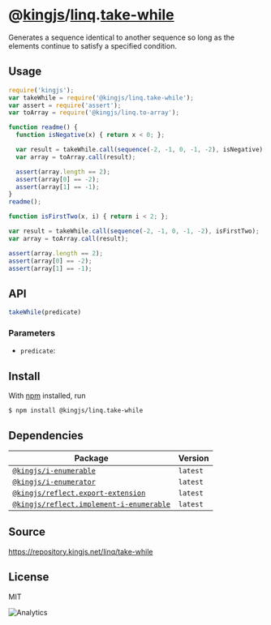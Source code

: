 # @[kingjs][@kingjs]/[linq][ns0].[take-while][ns1]
Generates a sequence identical to another  sequence so long as the elements continue to satisfy  a specified condition.
## Usage
```js
require('kingjs');
var takeWhile = require('@kingjs/linq.take-while');
var assert = require('assert');
var toArray = require('@kingjs/linq.to-array');

function readme() {
  function isNegative(x) { return x < 0; };

  var result = takeWhile.call(sequence(-2, -1, 0, -1, -2), isNegative);
  var array = toArray.call(result);

  assert(array.length == 2);
  assert(array[0] == -2);
  assert(array[1] == -1);
}
readme();

function isFirstTwo(x, i) { return i < 2; };

var result = takeWhile.call(sequence(-2, -1, 0, -1, -2), isFirstTwo);
var array = toArray.call(result);

assert(array.length == 2);
assert(array[0] == -2);
assert(array[1] == -1);
```

## API
```ts
takeWhile(predicate)
```

### Parameters
- `predicate`: 



## Install
With [npm](https://npmjs.org/) installed, run
```
$ npm install @kingjs/linq.take-while
```
## Dependencies
|Package|Version|
|---|---|
|[`@kingjs/i-enumerable`](https://www.npmjs.com/package/@kingjs/i-enumerable)|`latest`|
|[`@kingjs/i-enumerator`](https://www.npmjs.com/package/@kingjs/i-enumerator)|`latest`|
|[`@kingjs/reflect.export-extension`](https://www.npmjs.com/package/@kingjs/reflect.export-extension)|`latest`|
|[`@kingjs/reflect.implement-i-enumerable`](https://www.npmjs.com/package/@kingjs/reflect.implement-i-enumerable)|`latest`|
## Source
https://repository.kingjs.net/linq/take-while
## License
MIT

![Analytics](https://analytics.kingjs.net/linq/take-while)

[@kingjs]: https://www.npmjs.com/package/kingjs
[ns0]: https://www.npmjs.com/package/@kingjs/linq
[ns1]: https://www.npmjs.com/package/@kingjs/linq.take-while
